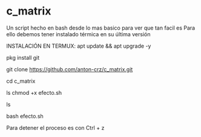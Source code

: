 # c_matrix
Un script hecho en bash desde lo mas basico para ver que tan facil es 
Para ello debemos tener instalado térmica en su última versión 

INSTALACIÓN EN TERMUX:
apt update && apt upgrade -y

pkg install git

git clone https://github.com/anton-crz/c_matrix.git

cd c_matrix

ls
chmod +x efecto.sh

ls

bash efecto.sh

Para detener el proceso es con Ctrl + z
